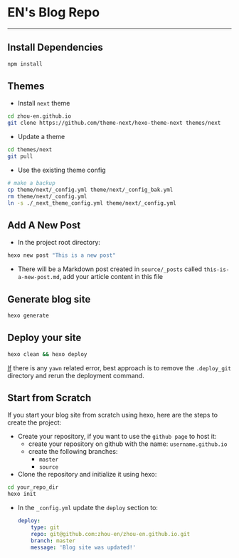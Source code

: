 # EN's Blog Repo
---

## Install Dependencies
```sh
npm install
```

## Themes

- Install `next` theme
```sh
cd zhou-en.github.io
git clone https://github.com/theme-next/hexo-theme-next themes/next
```

- Update a theme
```sh
cd themes/next
git pull
```

- Use the existing theme config
```sh
# make a backup
cp theme/next/_config.yml theme/next/_config_bak.yml
rm theme/next/_config.yml
ln -s ./_next_theme_config.yml theme/next/_config.yml
```

## Add A New Post
- In the project root directory:
```sh
hexo new post "This is a new post"
```

- There will be a Markdown post created in `source/_posts` called `this-is-a-new-post.md`, add your article content in this file

## Generate blog site
```sh
hexo generate
```

## Deploy your site
```sh
hexo clean && hexo deploy
```
[If](If) there is any `yawn` related error, best approach is to remove the `.deploy_git` directory and rerun the deployment command.

## Start from Scratch
If you start your blog site from scratch using hexo, here are the steps to
create the project:
- Create your repository, if you want to use the `github page` to host it:
    - create your repository on github with the name: `username.github.io`
    - create the following branches:
        - `master`
        - `source`
- Clone the repository and initialize it using hexo:
```sh
cd your_repo_dir
hexo init
```
- In the `_config.yml` update the `deploy` section to:
    ```yml
    deploy:
        type: git
        repo: git@github.com:zhou-en/zhou-en.github.io.git
        branch: master
        message: 'Blog site was updated!'
    ```






